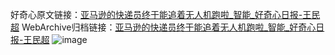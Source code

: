 好奇心原文链接：[亚马逊的快递员终于能追着无人机跑啦_智能_好奇心日报-王民超](https://www.qdaily.com/articles/7614.html)
WebArchive归档链接：[亚马逊的快递员终于能追着无人机跑啦_智能_好奇心日报-王民超](http://web.archive.org/web/20170429043943/http://www.qdaily.com:80/articles/7614.html)
![image](http://ww3.sinaimg.cn/large/007d5XDply1g3wjlq9fvgj30u03o2b29)
